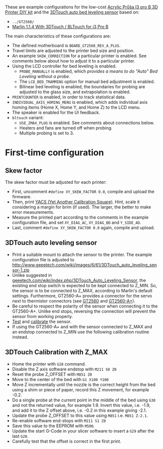 These are example configurations for the low-cost [Acrylic Průša I3 pro B 3D Printer DIY kit](http://www.geeetech.com/acrylic-geeetech-prusa-i3-pro-b-3d-printer-diy-kit-p-917.html) and the [3DTouch auto bed leveling sensor](http://www.geeetech.com/geeetech-3dtouch-auto-bed-leveling-sensor-for-3d-printer-p-1010.html) based on:

- `../GT2560/`
- [Marlin 1.1.4 With 3DTouch / BLTouch for i3 Pro B](https://www.geeetech.com/forum/viewtopic.php?t=19846)

The main characteristics of these configurations are:

- The defined motherboard is `BOARD_GT2560_REV_A_PLUS`.
- Travel limits are adjusted to the printer bed size and position.
- An example `SKEW_CORRECTION` for a particular printer is enabled. See comments below about how to adjust it to a particular printer.
- Using the LCD controller for bed leveling is enabled.
  - `PROBE_MANUALLY` is enabled, which *provides a means to do "Auto" Bed Leveling without a probe*.
  - The `LCD_BED_TRAMMING` option for manual bed adjustment is enabled.
  - Bilinear bed leveling is enabled, the boundaries for probing are adjusted to the glass size, and extrapolation is enabled.
- `PRINTCOUNTER` is enabled, in order to track statistical data.
- `INDIVIDUAL_AXIS_HOMING_MENU` is enabled, which adds individual axis homing items (Home X, Home Y, and Home Z) to the LCD menu.
- The speaker is enabled for the UI feedback.
- `bltouch` variant:
  - `USE_ZMAX_PLUG` is enabled. See comments about connections below.
  - Heaters and fans are turned off when probing.
  - Multiple probing is set to 3.

# First-time configuration

## Skew factor

The skew factor must be adjusted for each printer:

- First, uncomment `#define XY_SKEW_FACTOR 0.0`, compile and upload the firmware.
- Then, print [YACS (Yet Another Calibration Square)](https://www.thingiverse.com/thing:2563185). Hint, scale it considering a margin for brim (if used). The larger, the better to make error measurements.
- Measure the printed part according to the comments in the example configuration file, and set `XY_DIAG_AC`, `XY_DIAG_BD` and `Y_SIDE_AD`.
- Last, comment `#define XY_SKEW_FACTOR 0.0` again, compile and upload.

## 3DTouch auto leveling sensor

- Print a suitable mount to attach the sensor to the printer. The example configuration file is adjusted to http://www.geeetech.com/wiki/images/6/61/3DTouch_auto_leveling_sensor-1.zip
- Unlike suggested in [geeetech.com/wiki/index.php/3DTouch_Auto_Leveling_Sensor](https://www.geeetech.com/wiki/index.php/3DTouch_Auto_Leveling_Sensor), the existing end stop switch is expected to be kept connected to Z_MIN. So, the sensor is to be connected to Z_MAX, according to Marlin's default settings. Furthermore, GT2560-A+ provides a connector for the servo next to thermistor connectors (see [GT2560](https://www.geeetech.com/wiki/images/thumb/4/45/GT2560_wiring.jpg/700px-GT2560_wiring.jpg) and [GT2560-A+](http://i.imgur.com/E0t34VU.png)).
- Be careful to respect the polarity of the sensor when connecting it to the GT2560-A+. Unlike end stops, reversing the connection will prevent the sensor from working properly.
- [Test](http://www.geeetech.com/wiki/index.php/3DTouch_Auto_Leveling_Sensor#Testing) and [calibrate](https://www.geeetech.com/wiki/index.php/3DTouch_Auto_Leveling_Sensor#Calibration) the sensor.
- If using the GT2560-A+ and with the sensor connected to Z_MAX and an endstop connected to Z_MIN use the following calibration routine instead.

## 3DTouch Calibration with Z_MAX

- Home the printer with `G28` command.
- Disable the Z axis software endstop with `M211 S0 Z0`
- Reset the probe Z_OFFSET with `M851 Z0`
- Move to the center of the bed with `G1 X100 Y100`
- Move Z incrementally until the nozzle is the correct height from the bed using a shim or piece of paper, record this Z movement, for example -0.2.
- Do a single probe at the current point in the middle of the bed using `G30` and not the returned value, for example 1.9. Invert this value, i.e. -1.9, and add it to the Z offset above, i.e. -0.2 in this example giving -2.1.
- Update the probe Z_OFFSET to this value using `M851` i.e. `M851 Z-2.1`.
- Re-enable software end-stops with `M211 S1 Z0`
- Save this value to the EEPROM with `M500`.
- Update the start G-Code in your slicer software to insert a `G29` after the last `G28`.
- Carefully test that the offset is correct in the first print.
